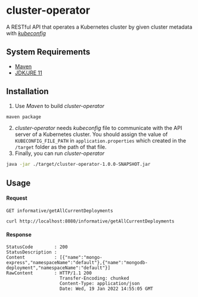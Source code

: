 # cluster-operator

A RESTful API that operates a Kubernetes cluster by given cluster metadata with [_kubeconfig_](https://kubernetes.io/docs/concepts/configuration/organize-cluster-access-kubeconfig/)

## System Requirements
* [Maven](https://maven.apache.org/)
* [JDK/JRE 11](https://www.oracle.com/java/technologies/downloads/#java11)

## Installation

1. Use _Maven_ to build _cluster-operator_

```bash
maven package
```

2. _cluster-operator_ needs _kubeconfig_ file to communicate with the API server of a Kubernetes cluster. You should assign the value of `KUBECONFIG_FILE_PATH` in `application.properties` which created in the `/target` folder as the path of that file.
3. Finally, you can run _cluster-operator_ 

```bash
java -jar ./target/cluster-operator-1.0.0-SNAPSHOT.jar
```

## Usage

#### Request

`GET informative/getAllCurrentDeployments`

    curl http://localhost:8080/informative/getAllCurrentDeployments
   
#### Response

    StatusCode        : 200
    StatusDescription :
    Content           : [{"name":"mongo-express","namespaceName":"default"},{"name":"mongodb-deployment","namespaceName":"default"}]
    RawContent        : HTTP/1.1 200
                        Transfer-Encoding: chunked
                        Content-Type: application/json
                        Date: Wed, 19 Jan 2022 14:55:05 GMT
